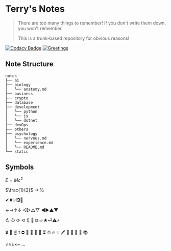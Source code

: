 # Terry's Notes
>
> There are too many things to remember! If you don't write them down, you won't remember.  
>
> This is a trunk‑based repository for obvious reasons!

[![Codacy Badge](https://app.codacy.com/project/badge/Grade/03049fab007a4e098dc046095b4f5928)](https://www.codacy.com/gh/retry51776/notes/dashboard?utm_source=github.com&amp;utm_medium=referral&amp;utm_content=retry51776/notes&amp;utm_campaign=Badge_Grade)
[![Greetings](https://github.com/retry51776/notes/actions/workflows/greetings.yml/badge.svg)](https://github.com/retry51776/notes/actions/workflows/greetings.yml)

## Note Structure

```
notes
├── ai
├── biology
│   └── anatomy.md
├── business
├── crypto
├── database
├── development
│   └── python
│   └── js
│   └── dotnet
├── devOps
├── others
├── psychology
│   └── nervous.md
│   └── experience.md
│   └── README.md
└── static
```

## Symbols

$E=Mc^2$

$\frac{1}{2}$ → ½

✔✘✅❎💯

←→↑↓
◁▷△▽
◀▶▲▼

↻ ↺ ⟳ ⟲ 🔃 🔄 ⧉
☞★⏎⚠⚡

🔒 🔑 ☝️ ❗ ⛔ 🚫 🚧 🔔 🔕 ⏳ ⏰ 🔥 💡 🖊 📝 📌 📍 📎 📚

≠≈±×~
…
